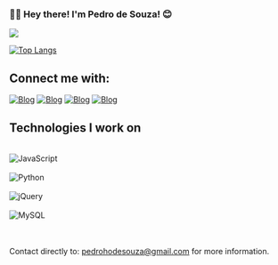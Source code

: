 ### 👋🏻 Hey there! I'm Pedro de Souza! 😊

<div style="display:block">
<img src="https://38.media.tumblr.com/f27ecb1a5ded14d54943b82e515e1974/tumblr_nltmxwgJUb1ts0gq9o1_400.gif"/>
</div>

<div style="display:block">

[![Top Langs](https://github-readme-stats.vercel.app/api/top-langs/?username=PedroDSouza)](https://github.com/anuraghazra/github-readme-sats)
</div>

## Connect me with:

[![Blog](	https://img.shields.io/badge/Gmail-D14836?style=for-the-badge&logo=gmail&logoColor=white)]()
[![Blog](https://img.shields.io/badge/WhatsApp-25D366?style=for-the-badge&logo=whatsapp&logoColor=white)]()
[![Blog](https://img.shields.io/badge/Discord-7289DA?style=for-the-badge&logo=discord&logoColor=white)]()
[![Blog](https://img.shields.io/badge/Instagram-E4405F?style=for-the-badge&logo=instagram&logoColor=white)]()

## Technologies I work on

<div style="display: inline_block"/></br>
    <img alt="JavaScript" src="https://img.shields.io/badge/JavaScript-F7DF1E?style=for-the-badge&logo=javascript&logoColor=black"/>
</div>
<div style="display: inline_block"/></br>
    <img alt="Python" src="https://img.shields.io/badge/Python-3776AB?style=for-the-badge&logo=python&logoColor=white"/>
</div>
<div style="display: inline_block"/></br>
    <img alt="jQuery" src="https://img.shields.io/badge/jQuery-0769AD?style=for-the-badge&logo=jquery&logoColor=white"/>
</div>
<div style="display: inline_block"/></br>
    <img alt="MySQL" src="https://img.shields.io/badge/MySQL-00000F?style=for-the-badge&logo=mysql&logoColor=white"/>
</div>
</br>
</br>

Contact directly to: pedrohodesouza@gmail.com for more information.

